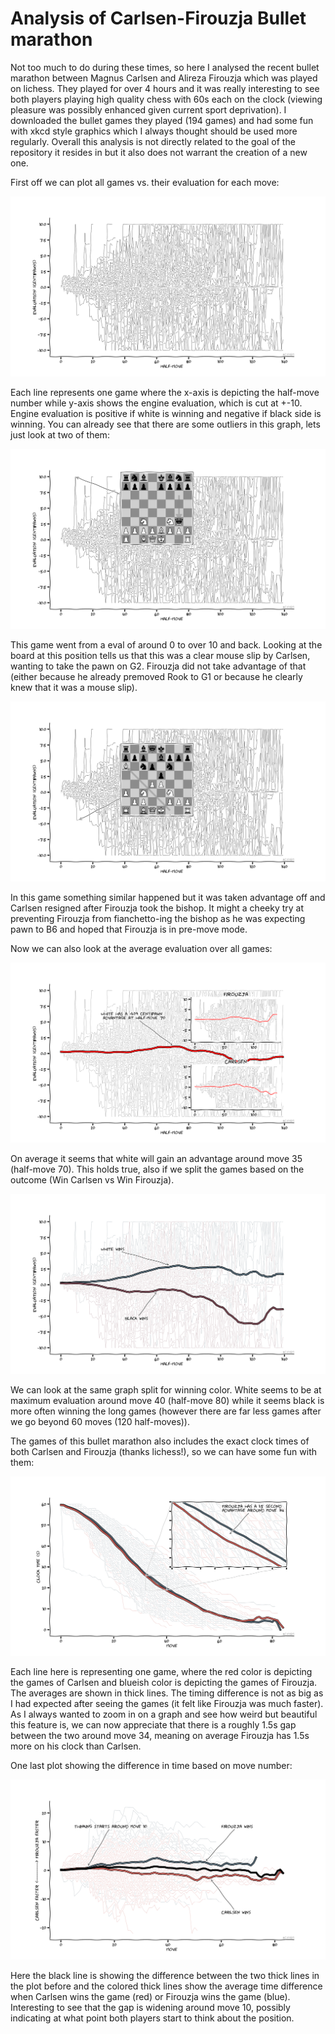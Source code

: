 # Analysis of Carlsen-Firouzja Bullet marathon
Not too much to do during these times, so here I analysed the recent bullet marathon between Magnus Carlsen and Alireza Firouzja which was played on lichess. They played for over 4 hours and it was really interesting to see both players playing high quality chess with 60s each on the clock (viewing pleasure was possibly enhanced given current sport deprivation). I downloaded the bullet games they played (194 games) and had some fun with xkcd style graphics which I always thought should be used more regularly. Overall this analysis is not directly related to the goal of the repository it resides in but it also does not warrant the creation of a new one.

First off we can plot all games vs. their evaluation for each move: 

![Alt text](./all_games.png?raw=true "All games")

Each line represents one game where the x-axis is depicting the half-move number while y-axis shows the engine evaluation, which is cut at +-10. Engine evaluation is positive if white is winning and negative if black side is winning. You can already see that there are some outliers in this graph, lets just look at two of them:

![Alt text](./mouseslip.png?raw=true "All games")

This game went from a eval of around 0 to over 10 and back. Looking at the board at this position tells us that this was a clear mouse slip by Carlsen, wanting to take the pawn on G2. Firouzja did not take advantage of that (either because he already premoved Rook to G1 or because he clearly knew that it was a mouse slip). 

![Alt text](./cheekytactics.png?raw=true "All games")

In this game something similar happened but it was taken advantage off and Carlsen resigned after Firouzja took the bishop. It might a cheeky try at preventing Firouzja from fianchetto-ing the bishop as he was expecting pawn to B6 and hoped that Firouzja is in pre-move mode. 

Now we can also look at the average evaluation over all games:

![Alt text](./average_centipawn.png?raw=true "All games")

On average it seems that white will gain an advantage around move 35 (half-move 70). This holds true, also if we split the games based on the outcome (Win Carlsen vs Win Firouzja).

![Alt text](./average_centipawn_outcome.png?raw=true "All games")

We can look at the same graph split for winning color. White seems to be at maximum evaluation around move 40 (half-move 80) while it seems black is more often winning the long games (however there are far less games after we go beyond 60 moves (120 half-moves)). 

The games of this bullet marathon also includes the exact clock times of both Carlsen and Firouzja (thanks lichess!), so we can have some fun with them: 

![Alt text](./average_clock.png?raw=true "All games")

Each line here is representing one game, where the red color is depicting the games of Carlsen and blueish color is depicting the games of Firouzja. The averages are shown in thick lines. The timing difference is not as big as I had expected after seeing the games (it felt like Firouzja was much faster). As I always wanted to zoom in on a graph and see how weird but beautiful this feature is, we can now appreciate that there is a roughly 1.5s gap between the two around move 34, meaning on average Firouzja has 1.5s more on his clock than Carlsen. 

One last plot showing the difference in time based on move number:

![Alt text](./diff_clock.png?raw=true "All games")

Here the black line is showing the difference between the two thick lines in the plot before and the colored thick lines show the average time difference when Carlsen wins the game (red) or Firouzja wins the game (blue). Interesting to see that the gap is widening around move 10, possibly indicating at what point both players start to think about the position. 